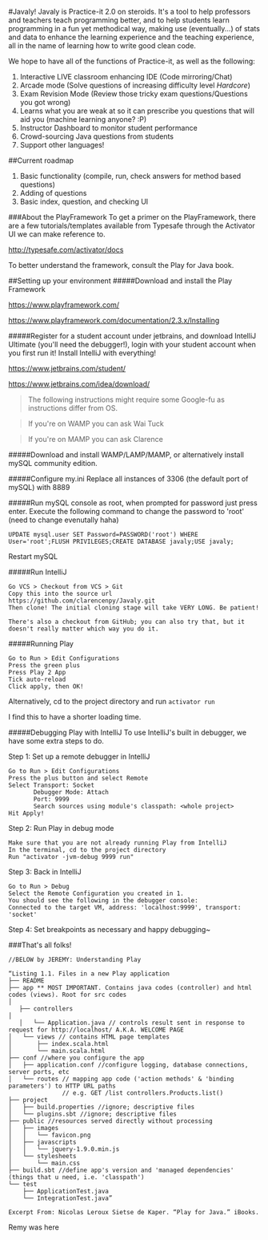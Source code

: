 #Javaly!
Javaly is Practice-it 2.0 on steroids. It's a tool to help professors and teachers teach programming better, and to help students learn programming in a fun yet methodical way, making use (eventually...) of stats and data to enhance the learning experience and the teaching experience, all in the name of learning how to write good clean code.

We hope to have all of the functions of Practice-it, as well as the following:

1. Interactive LIVE classroom enhancing IDE (Code mirroring/Chat)
2. Arcade mode (Solve questions of increasing difficulty level *Hardcore*)
3. Exam Revision Mode (Review those tricky exam questions/Questions you got wrong)
4. Learns what you are weak at so it can prescribe you questions that will aid you (machine learning anyone? :P)
5. Instructor Dashboard to monitor student performance
6. Crowd-sourcing Java questions from students
5. Support other languages! 

##Current roadmap
1. Basic functionality (compile, run, check answers for method based questions)
2. Adding of questions
3. Basic index, question, and checking UI

###About the PlayFramework
To get a primer on the PlayFramework, there are a few tutorials/templates available from Typesafe through the Activator UI we can make reference to.

http://typesafe.com/activator/docs

To better understand the framework, consult the Play for Java book.

##Setting up your environment
#####Download and install the Play Framework

https://www.playframework.com/

https://www.playframework.com/documentation/2.3.x/Installing

#####Register for a student account under jetbrains, and download IntelliJ Ultimate (you'll need the debugger!), login with your student account when you first run it! Install IntelliJ with everything! 

https://www.jetbrains.com/student/

https://www.jetbrains.com/idea/download/

>The following instructions might require some Google-fu as instructions differ from OS.

>If you're on WAMP you can ask Wai Tuck

>If you're on MAMP you can ask Clarence

#####Download and install WAMP/LAMP/MAMP, or alternatively install mySQL community edition.

#####Configure my.ini
Replace all instances of 3306 (the default port of mySQL) with 8889

#####Run mySQL console as root, when prompted for password just press enter.
Execute the following command to change the password to 'root' (need to change evenutally haha)

`UPDATE mysql.user SET Password=PASSWORD('root') WHERE User='root';FLUSH PRIVILEGES;CREATE DATABASE javaly;USE javaly;`

Restart mySQL

#####Run IntelliJ
```
Go VCS > Checkout from VCS > Git
Copy this into the source url
https://github.com/clarencenpy/Javaly.git
Then clone! The initial cloning stage will take VERY LONG. Be patient!

There's also a checkout from GitHub; you can also try that, but it doesn't really matter which way you do it.
```

#####Running Play
```
Go to Run > Edit Configurations
Press the green plus
Press Play 2 App
Tick auto-reload
Click apply, then OK!
```
Alternatively, cd to the project directory and run
`activator run`

I find this to have a shorter loading time.


#####Debugging Play with IntelliJ
To use IntelliJ's built in debugger, we have some extra steps to do.

Step 1: Set up a remote debugger in IntelliJ
```
Go to Run > Edit Configurations
Press the plus button and select Remote
Select Transport: Socket
	   Debugger Mode: Attach
	   Port: 9999
	   Search sources using module's classpath: <whole project>
Hit Apply!
```
Step 2: Run Play in debug mode
```
Make sure that you are not already running Play from IntelliJ
In the terminal, cd to the project directory
Run "activator -jvm-debug 9999 run"
```
Step 3: Back in IntelliJ
```
Go to Run > Debug
Select the Remote Configuration you created in 1.
You should see the following in the debugger console:
Connected to the target VM, address: 'localhost:9999', transport: 'socket'
```
Step 4: Set breakpoints as necessary and happy debugging~

###That's all folks!

```
//BELOW by JEREMY: Understanding Play

“Listing 1.1. Files in a new Play application
├── README
├── app ** MOST IMPORTANT. Contains java codes (controller) and html codes (views). Root for src codes
│
   ├── controllers
│
   │   └── Application.java // controls result sent in response to request for http://localhost/ A.K.A. WELCOME PAGE
│   └── views // contains HTML page templates
│       ├── index.scala.html
│       └── main.scala.html
├── conf //where you configure the app
│   ├── application.conf //configure logging, database connections, server ports, etc
│   └── routes // mapping app code ('action methods' & 'binding parameters') to HTTP URL paths
               // e.g. GET /list controllers.Products.list()
├── project
│   ├── build.properties //ignore; descriptive files
│   └── plugins.sbt //ignore; descriptive files
├── public //resources served directly without processing
│   ├── images
│   │   └── favicon.png
│   ├── javascripts
│   │   └── jquery-1.9.0.min.js
│   └── stylesheets
│       └── main.css
├── build.sbt //define app's version and 'managed dependencies' (things that u need, i.e. 'classpath')
└── test
    ├── ApplicationTest.java
    └── IntegrationTest.java”

Excerpt From: Nicolas Leroux Sietse de Kaper. “Play for Java.” iBooks.
```

Remy was here
